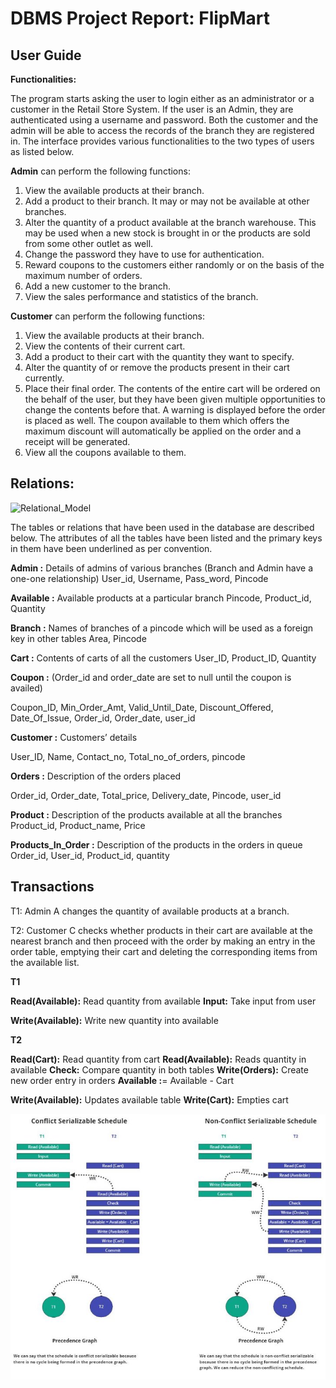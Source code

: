 # DBMS Project Report: FlipMart

## User Guide

**Functionalities:**

The program starts asking the user to login either as an administrator or a customer in the Retail Store System. If the user is an Admin, they are authenticated using a username and password. Both the customer and the admin will be able to access the records of the branch they are registered in. The interface provides various functionalities to the two types of users as listed below.

**Admin** can perform the following functions:

1. View the available products at their branch.
1. Add a product to their branch. It may or may not be available at other branches.
1. Alter the quantity of a product available at the branch warehouse. This may be used when a new stock is brought in or the products are sold from some other outlet as well.
1. Change the password they have to use for authentication.
1. Reward coupons to the customers either randomly or on the basis of the maximum number of orders.
1. Add a new customer to the branch.
1. View the sales performance and statistics of the branch.

**Customer** can perform the following functions:

1. View the available products at their branch.
1. View the contents of their current cart.
1. Add a product to their cart with the quantity they want to specify.
1. Alter the quantity of or remove the products present in their cart currently.
1. Place their final order. The contents of the entire cart will be ordered on the behalf of the user, but they have been given multiple opportunities to change the contents before that. A warning is displayed before the order is placed as well. The coupon available to them which offers the maximum discount will automatically be applied on the order and a receipt will be generated.
1. View all the coupons available to them.

## Relations:

<img width="800" alt="Relational_Model" src="https://github.com/Ayush121511/FlipMartRetailStore/assets/104028858/a72589f5-e8cc-468b-a2da-a3b1a4a8c0cd">

The tables or relations that have been used in the database are described below. The attributes of all the tables have been listed and the primary keys in them have been underlined as per convention.

**Admin :** Details of admins of various branches (Branch and Admin have a one-one relationship) User\_id, Username, Pass\_word, Pincode

**Available :** Available products at a particular branch Pincode, Product\_id, Quantity

**Branch :** Names of branches of a pincode which will be used as a foreign key in other tables Area, Pincode

**Cart :** Contents of carts of all the customers User\_ID, Product\_ID, Quantity

**Coupon :** (Order\_id and order\_date are set to null until the coupon is availed)

Coupon\_ID, Min\_Order\_Amt, Valid\_Until\_Date, Discount\_Offered, Date\_Of\_Issue, Order\_id, Order\_date, user\_id

**Customer :** Customers’ details

User\_ID, Name, Contact\_no, Total\_no\_of\_orders, pincode

**Orders :** Description of the orders placed

Order\_id, Order\_date, Total\_price, Delivery\_date, Pincode, user\_id

**Product :** Description of the products available at all the branches Product\_id, Product\_name, Price

**Products\_In\_Order :** Description of the products in the orders in queue Order\_id, User\_id, Product\_id, quantity

## Transactions

T1: Admin A changes the quantity of available products at a branch.

T2: Customer C checks whether products in their cart are available at the nearest branch and then proceed with the order by making an entry in the order table, emptying their cart and deleting the corresponding items from the available list.

**T1**

**Read(Available):** Read quantity from available **Input:** Take input from user

**Write(Available):** Write new quantity into available

**T2**

**Read(Cart):** Read quantity from cart **Read(Available):** Reads quantity in available **Check:** Compare quantity in both tables **Write(Orders):** Create new order entry in orders **Available :**= Available - Cart

**Write(Available):** Updates available table **Write(Cart):** Empties cart

![](Aspose.Words.213df103-46b8-4fd1-afb5-52323dde4b5e.001.jpeg)
